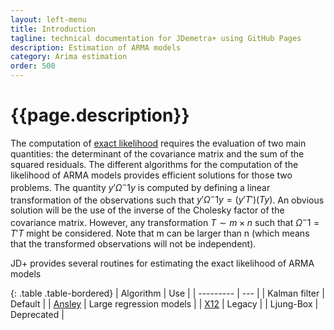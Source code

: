 ```yaml
---
layout: left-menu
title: Introduction
tagline: technical documentation for JDemetra+ using GitHub Pages
description: Estimation of ARMA models
category: Arima estimation
order: 500
---
```

# {{page.description}}

The computation of [exact likelihood](../../stats/likelihood/ll.md) requires the evaluation of two main quantities: the determinant of the covariance matrix and the sum of the squared residuals.
The different algorithms for the computation of the likelihood of ARMA models provides efficient solutions for those two problems.
The quantity $y' \Omega^-1 y$ is computed by defining a linear transformation of the observations such that $y' \Omega^-1 y = \left(y' T' \right) \left(T y \right)$. 
An obvious solution will be the use of the inverse of the Cholesky factor of the covariance matrix. However, any transformation $T\sim m \times n$ such that $\Omega^-1 =  T' T$ might be considered. Note that m can be larger than n (which means that the transformed observations will not be independent).

JD+ provides several routines for estimating the exact likelihood of ARMA models

{: .table .table-bordered}
| Algorithm | Use |
| --------- | --- | 
| Kalman filter  | Default |
| [Ansley](./ansley.md)  | Large regression models |
| [X12](./x12.md)  | Legacy |
| Ljung-Box  | Deprecated |


